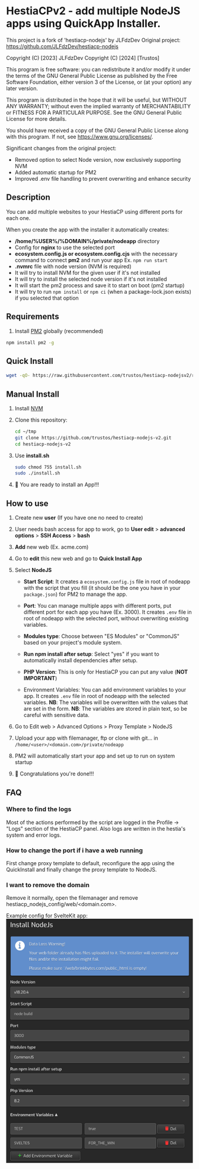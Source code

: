 # HestiaCPv2 - add multiple NodeJS apps using QuickApp Installer.

This project is a fork of 'hestiacp-nodejs' by JLFdzDev
Original project: https://github.com/JLFdzDev/hestiacp-nodejs

Copyright (C) [2023] JLFdzDev
Copyright (C) [2024] [Trustos]

This program is free software: you can redistribute it and/or modify
it under the terms of the GNU General Public License as published by
the Free Software Foundation, either version 3 of the License, or
(at your option) any later version.

This program is distributed in the hope that it will be useful,
but WITHOUT ANY WARRANTY; without even the implied warranty of
MERCHANTABILITY or FITNESS FOR A PARTICULAR PURPOSE.  See the
GNU General Public License for more details.

You should have received a copy of the GNU General Public License
along with this program.  If not, see <https://www.gnu.org/licenses/>.

Significant changes from the original project:
- Removed option to select Node version, now exclusively supporting NVM
- Added automatic startup for PM2
- Improved .env file handling to prevent overwriting and enhance security

## Description

You can add multiple websites to your HestiaCP using different ports for each one.

When you create the app with the installer it automatically creates:
* **/home/%USER%/%DOMAIN%/private/nodeapp** directory
* Config for **nginx** to use the selected port
* **ecosystem.config.js or ecosystem.config.cjs** with the necessary command to connect **pm2** and run your app Ex. `npm run start`
* **.nvmrc** file with node version (NVM is required)
* It will try to install NVM for the given user if it's not installed
* It will try to install the selected node version if it's not installed
* It will start the pm2 process and save it to start on boot (pm2 startup)
* It will try to run `npm install` or `npm ci` (when a package-lock.json exists) if you selected that option

## Requirements
1. Install [PM2](https://pm2.keymetrics.io/) globally (recommended)
  ```bash
  npm install pm2 -g
  ```

## Quick Install

```bash
wget -qO- https://raw.githubusercontent.com/trustos/hestiacp-nodejsv2/refs/heads/main/quickinstall-ubuntu.sh | sudo bash
```

## Manual Install

1. Install [NVM](https://github.com/nvm-sh/nvm#installing-and-updating)
2. Clone this repository:
	```bash
	cd ~/tmp
	git clone https://github.com/trustos/hestiacp-nodejs-v2.git
	cd hestiacp-nodejs-v2
	```

4. Use **install.sh**
	```bash
	sudo chmod 755 install.sh
	sudo ./install.sh
	```

5. 🚀 You are ready to install an App!!!

## How to use

1. Create new **user** (If you have one no need to create)
2. User needs bash access for app to work, go to **User edit** > **advanced options** > **SSH Access** > **bash**
3. **Add** new web (Ex. acme.com)
4. Go to **edit** this new web and go to **Quick Install App**
5. Select **NodeJS**
   * **Start Script**: It creates a `ecosystem.config.js` file in root of nodeapp with the script that you fill (it should be the one you have in your `package.json`) for PM2 to manage the app.

   * **Port**: You can manage multiple apps with different ports, put different port for each app you have (Ex. 3000).
   It creates `.env` file in root of nodeapp with the selected port, without overwriting existing variables.

   * **Modules type**: Choose between "ES Modules" or "CommonJS" based on your project's module system.

   * **Run npm install after setup**: Select "yes" if you want to automatically install dependencies after setup.

   * **PHP Version**: This is only for HestiaCP you can put any value (**NOT IMPORTANT**)

   * Environment Variables: You can add environment variables to your app. It creates `.env` file in root of nodeapp with the selected variables.
   **NB**: The variables will be overwritten with the values that are set in the form.
   **NB**: The variables are stored in plain text, so be careful with sensitive data.

6. Go to Edit web > Advanced Options > Proxy Template > NodeJS
7. Upload your app with filemanager, ftp or clone with git... in `/home/<user>/<domain.com>/private/nodeapp`
8. PM2 will automatically start your app and set up to run on system startup
9. 🎉 Congratulations you're done!!!

## FAQ

### Where to find the logs

Most of the actions performed by the script are logged in the Profile -> "Logs" section of the HestiaCP panel.
Also logs are written in the hestia's system and error logs.

### How to change the port if i have a web running

First change proxy template to default, reconfigure the app using the QuickInstall and finally change the proxy template to NodeJS.

### I want to remove the domain

Remove it normally, open the filemanager and remove hestiacp_nodejs_config/web/<domain.com>.

Example config for SvelteKit app:
![Example SvelteKit config](example.png)
